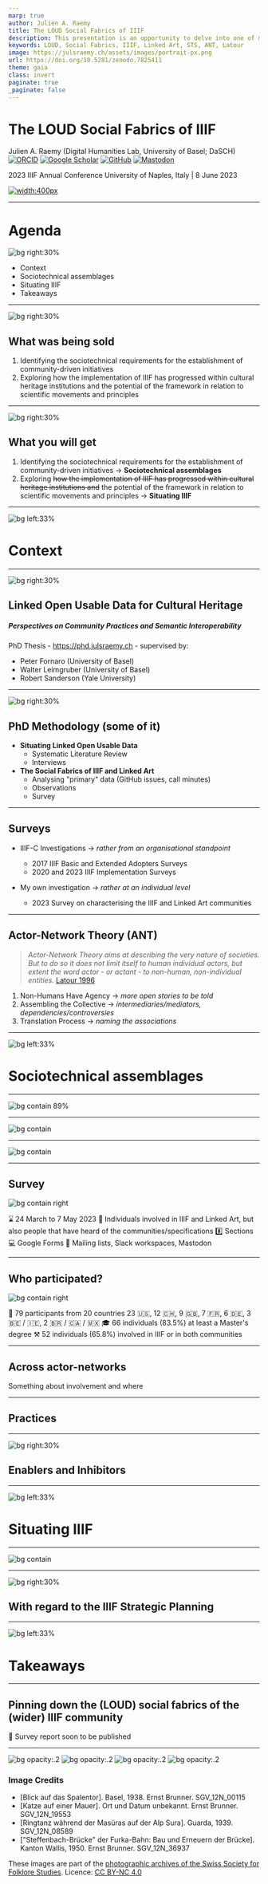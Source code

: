 ```yaml
---
marp: true
author: Julien A. Raemy
title: The LOUD Social Fabrics of IIIF
description: This presentation is an opportunity to delve into one of my research questions which is related to the practices of IIIF and Linked Art by drawing attention to the social fabrics that constitute these communities notably from the standpoint of the Actor-Network Theory (ANT), a constructivist approach widely spread in Science and Technology Studies (STS) which should help me to better comprehend the roles and relationships of all actors in the implementation of LOUD standards within the cultural heritage domain and more broadly across the Digital Humanities. It was presented at the 2023 IIIF Conference in Naples on 8 June 2023.
keywords: LOUD, Social Fabrics, IIIF, Linked Art, STS, ANT, Latour
image: https://julsraemy.ch/assets/images/portrait-px.png
url: https://doi.org/10.5281/zenodo.7825411
theme: gaia
class: invert
paginate: true
_paginate: false
---
```


<!-- _class: lead -->

# The LOUD Social Fabrics of IIIF
Julien A. Raemy (Digital Humanities Lab, University of Basel; DaSCH)
[![ORCID](https://img.shields.io/static/v1?label=ORCID&message=0000-0002-4711-5759&color=A6CE39&logo=orcid)](https://orcid.org/0000-0002-4711-5759) [![Google Scholar](https://img.shields.io/static/v1?label=Google%20Scholar&message=Julien%20A.%20Raemy&color=4285F4&logo=googlescholar)](https://scholar.google.ch/citations?user=pGROUG0AAAAJ&hl) [![GitHub](https://img.shields.io/static/v1?label=GitHub&message=julsraemy&color=181717&logo=github)](https://github.com/julsraemy) [![Mastodon](https://img.shields.io/static/v1?label=Mastodon&message=@julsraemy@hcommons.social&color=6364FF&logo=mastodon)](https://hcommons.social/@julsraemy)

2023 IIIF Annual Conference
University of Naples, Italy | 8 June 2023

[![width:400px](https://zenodo.org/badge/DOI/10.5281/zenodo.7825411.svg)](https://doi.org/10.5281/zenodo.7825411)

--- 

# Agenda
![bg right:30%](https://sipi.participatory-archives.ch/SGV_12/SGV_12N_00115.jp2/full/1000,/0/default.jpg)

- Context
- Sociotechnical assemblages
- Situating IIIF
- Takeaways

<!-- footer: 'Julien A. Raemy | The LOUD Social Fabrics of IIIF' -->

---

![bg right:30%](https://sipi.participatory-archives.ch/SGV_12/SGV_12N_00115.jp2/full/1000,/0/default.jpg)

## What was being sold

1. Identifying the sociotechnical requirements for the establishment of community-driven initiatives
2. Exploring how the implementation of IIIF has progressed within cultural heritage institutions and the potential of the framework in relation to scientific movements and principles

---

![bg right:30%](https://sipi.participatory-archives.ch/SGV_12/SGV_12N_00115.jp2/full/1000,/0/default.jpg)

## What you will get

1. Identifying the sociotechnical requirements for the establishment of community-driven initiatives → **Sociotechnical assemblages**
2. Exploring ~~how the implementation of IIIF has progressed within cultural heritage institutions and~~ the potential of the framework in relation to scientific movements and principles → **Situating IIIF**

---

<!-- _class: lead -->
![bg left:33%](https://sipi.participatory-archives.ch/SGV_12/SGV_12N_19553.jp2/full/1000,/0/default.jpg)


# <!-- fit --> Context

---

![bg right:30%](https://sipi.participatory-archives.ch/SGV_12/SGV_12N_08589.jp2/full/1000,/0/default.jpg)

## Linked Open Usable Data for Cultural Heritage
##### Perspectives on Community Practices and Semantic Interoperability

PhD Thesis - https://phd.julsraemy.ch - supervised by: 
- Peter Fornaro (University of Basel)
- Walter Leimgruber (University of Basel)
- Robert Sanderson (Yale University)

<!-- I am doing my PhD in Digital Humanities on Linked Open Usable Data, with a focus on its (potential) use in the Humanities and the perspectives it could bring in terms of semantics and interoperability. My research is grounded as part of the Participatory Knowledge Practices in Analogue and Digital Image Archives (PIA) research project, which aims to develop a Citizen Science platform around three photographic collections of the Swiss Society for Folklore Studies (SSFS).  -->


--- 

![bg right:30%](https://sipi.participatory-archives.ch/SGV_12/SGV_12N_08589.jp2/full/1000,/0/default.jpg)

## PhD Methodology (some of it)

- **Situating Linked Open Usable Data**
    - Systematic Literature Review
    - Interviews
- **The Social Fabrics of IIIF and Linked Art** 
    - Analysing "primary" data (GitHub issues, call minutes)
    - Observations
    - Survey

---

## Surveys

- IIIF-C Investigations → _rather from an organisational standpoint_
    - 2017 IIIF Basic and Extended Adopters Surveys
    - 2020 and 2023 IIIF Implementation Surveys

- My own investigation → _rather at an individual level_
    - 2023 Survey on characterising the IIIF and Linked Art communities

 <!-- macro/micro-level: not in my garden!  -->

---


## Actor-Network Theory (ANT)

> *Actor-Network Theory aims at describing the very nature of societies. But to do so it does not limit itself to human individual actors, but extent the word actor - or actant - to non-human, non-individual entities.* [Latour 1996](https://www.jstor.org/stable/40878163)

1. Non-Humans Have Agency → _more open stories to be told_
2. Assembling the Collective → _intermediaries/mediators, dependencies/controversies_
3. Translation Process → _naming the associations_

<!-- "Through and beyond an ANT lens" - ANT is the foundation of the theoretical framework of my PhD thesis. 

A three step-process: 

Recognising that non-Humans have agency: this
principle allowed for more open stories to be told

Assembling the Collective: the collective can be degined as an expansion of nature and society. To assemble this, we need to unfold the Differing Cosmos of Actors, for example by mapping what Latour called "dependencies" and finding out the "controversies" in a given network full of intermediaries and mediators. Mediators are those that generate traceable associations.

Translation process: naming those associations. A Relation or association in ANT does not transport causality but induces two mediators into coexisting

-->   

---

<!-- _class: lead -->
![bg left:33%](https://sipi.participatory-archives.ch/SGV_12/SGV_12N_19553.jp2/full/1000,/0/default.jpg)


# <!-- fit --> Sociotechnical assemblages

---

<!-- _footer: 'https://bit.ly/iiifmap' -->

![bg contain 89%](https://julsraemy.ch/prezi/assets/iiif-map.png)

---

![bg contain](https://iiif.io/assets/images/heroes/event_2.webp)



---

<!-- "Summarising formal associations. Assemblages are relational.  " -->

<!-- _footer: " " -->

![bg contain](https://julsraemy.ch/prezi/assets/iiif_community_overview.svg)


---

## Survey

![bg contain right](https://julsraemy.ch/prezi/assets/survey_structure.svg)

:hourglass: 24 March to 7 May 2023
:dart: Individuals involved in IIIF and Linked Art, but also people that have heard of the communities/specifications
:eight: Sections
:computer: Google Forms
:mega: Mailing lists, Slack workspaces, Mastodon

---

## Who participated?

![bg contain right](https://julsraemy.ch/prezi/assets/survey_map.png)

:busts_in_silhouette: 79 participants from 20 countries 
23 :us:, 12 :switzerland:, 9 :gb:, 7 :fr:, 6 :de:, 3 :belgium: / :ireland:, 2 :brazil: / :canada: / :mexico:
:mortar_board: 66 individuals (83.5%) at least a Master's degree
:hammer_and_pick: 52 individuals (65.8%) involved in IIIF or in both communities


---

## Across actor-networks

Something about involvement and where

---

## Practices

<!-- 
- Asking the IIIF community or other participants often goes hand in hand with using the IIIF Slack for help and discussion.
- Consulting IIIF websites and referring to documentation, GitHub or specific tools are common practices.
- Collaborating with experts within their organisation is often mentioned alongside seeking help from developers.
- Reaching out to regional or local IIIF communities/events sometimes complements other practices.

-->


---

![bg right:30%](https://sipi.participatory-archives.ch/SGV_12/SGV_12N_36937.jp2/full/1000,/0/default.jpg)

## Enablers and Inhibitors

<!-- 

- The IIIF community's success stems from its inclusive and collaborative nature, the availability of interoperable APIs and compatible implementations, its openness and friendliness, and its commitment to providing resources and addressing specific needs.
- Time constraints emerged as the primary barrier, with some participants (11) expressing a lack of time to engage more actively. The technical nature of IIIF was also mentioned as a barrier, with some individuals finding it challenging to grasp the terminology and complexities quickly. Limited technical knowledge and the steep learning curve were cited as additional obstacles to entry (6). Some participants highlighted the importance of in-person meetings for community building and specification development but noted the high costs associated with organising and attending such events (2). Lack of support from employers beyond a certain point and the perception of community work as separate from job responsibilities were mentioned as barriers to deeper involvement (3).
- participants praised the IIIF community for its welcoming and generous attitude, successful implementation of the standard, and effective management structure. Suggestions for improvement included better communication, emphasis on accessibility, and simpler implementation methods.
- Multiple dependencies

-->

---

<!-- _class: lead -->
![bg left:33%](https://sipi.participatory-archives.ch/SGV_12/SGV_12N_19553.jp2/full/1000,/0/default.jpg)


# <!-- fit --> Situating IIIF

---
<!-- _class: lead -->

<!-- _footer: " " -->

![bg contain](http://julsraemy.ch/prezi/assets/iiif_principles.svg)


<!-- 

Based on the responses from 52 participants, it is evident that IIIF is recognised as a valuable tool in various contexts. A majority of participants (33) agree or strongly agree that IIIF is essential to Open Science, helps with Citizen Science initiatives (39), and contributes to the findability (45), accessibility (37), and reusability (47) aspects of the FAIR
principles. While the number of participants is significant, further exploration is needed to fully understand the extent of IIIF’s alignment with the CARE Principles for Indigenous Data Governance

-->

---

![bg right:30%](https://sipi.participatory-archives.ch/SGV_12/SGV_12N_36937.jp2/full/1000,/0/default.jpg)

## With regard to the IIIF Strategic Planning

---

<!-- _class: lead -->
![bg left:33%](https://sipi.participatory-archives.ch/SGV_12/SGV_12N_19553.jp2/full/1000,/0/default.jpg)


# <!-- fit --> Takeaways

---

## Pinning down the (LOUD) social fabrics of the (wider) IIIF community



:memo: Survey report soon to be published

---

<!-- _footer: " " -->

![bg opacity:.2](https://sipi.participatory-archives.ch/SGV_12/SGV_12N_00115.jp2/full/1000,/0/default.jpg)
![bg opacity:.2](https://sipi.participatory-archives.ch/SGV_12/SGV_12N_19553.jp2/full/1000,/0/default.jpg)
![bg opacity:.2](https://sipi.participatory-archives.ch/SGV_12/SGV_12N_08589.jp2/full/1000,/0/default.jpg)
![bg opacity:.2](https://sipi.participatory-archives.ch/SGV_12/SGV_12N_36937.jp2/full/1000,/0/default.jpg)

### Image Credits
- [Blick auf das Spalentor]. Basel, 1938. Ernst Brunner. SGV_12N_00115 
- [Katze auf einer Mauer]. Ort und Datum unbekannt. Ernst Brunner. SGV_12N_19553
- [Ringtanz während der Masüras auf der Alp Sura]. Guarda, 1939. SGV_12N_08589
- ["Steffenbach-Brücke" der Furka-Bahn: Bau und Erneuern der Brücke]. Kanton Wallis, 1950. Ernst Brunner. SGV_12N_36937

These images are part of the [photographic archives of the Swiss Society for Folklore Studies](https://archiv.sgv-sstp.ch/). Licence: [CC BY-NC 4.0](https://creativecommons.org/licenses/by-nc/4.0/legalcode)



